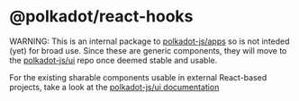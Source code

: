 # @polkadot/react-hooks

WARNING: This is an internal package to [polkadot-js/apps](https://github.com/polkadot-js/apps) so is not inteded (yet) for broad use. Since these are generic components, they will move to the [polkadot-js/ui](https://github.com/polkadot-js/ui) repo once deemed stable and usable.

For the existing sharable components usable in external React-based projects, take a look at the [polkadot-js/ui documentation](https://polkadot.js.org/ui/)
